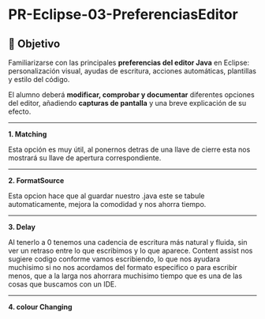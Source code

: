 # PR-Eclipse-03-PreferenciasEditor

## 🎯 Objetivo
Familiarizarse con las principales **preferencias del editor Java** en Eclipse: personalización visual, ayudas de escritura, acciones automáticas, plantillas y estilo del código.

El alumno deberá **modificar, comprobar y documentar** diferentes opciones del editor, añadiendo **capturas de pantalla** y una breve explicación de su efecto.

---

**1. Matching**  

Esta opción es muy útil, al ponernos detras de una llave de cierre esta nos mostrará su llave de apertura correspondiente.

---  

**2. FormatSource**  

Esta opcion hace que al guardar nuestro .java este se tabule automaticamente, mejora la comodidad y nos ahorra tiempo.  

---

**3. Delay**  

Al tenerlo a 0 tenemos una cadencia de escritura más natural y fluida, sin ver un retraso entre lo que escribimos y lo que aparece. Content assist nos sugiere codigo conforme vamos escribiendo, lo que nos ayudara muchisimo si no nos acordamos del formato especifico o para escribir menos, que a la larga nos ahorrara muchisimo tiempo que es una de las cosas que buscamos con un IDE.

---

**4. colour Changing**
 
